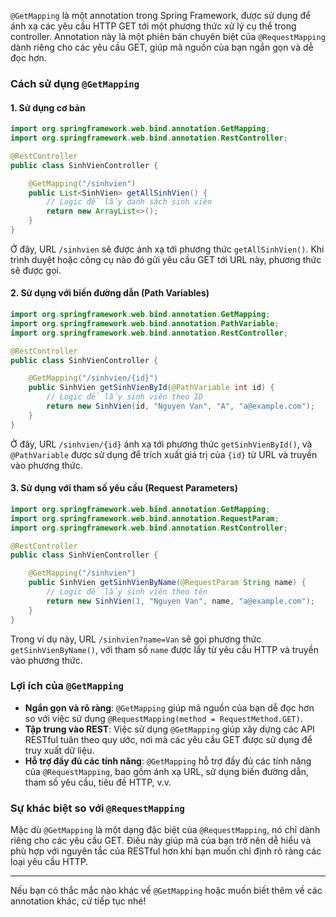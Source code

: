 `@GetMapping` là một annotation trong Spring Framework, được sử dụng để ánh xạ các yêu cầu HTTP GET tới một phương thức xử lý cụ thể trong controller. Annotation này là một phiên bản chuyên biệt của `@RequestMapping` dành riêng cho các yêu cầu GET, giúp mã nguồn của bạn ngắn gọn và dễ đọc hơn.

### Cách sử dụng `@GetMapping`

#### 1. Sử dụng cơ bản

```java
import org.springframework.web.bind.annotation.GetMapping;
import org.springframework.web.bind.annotation.RestController;

@RestController
public class SinhVienController {

    @GetMapping("/sinhvien")
    public List<SinhVien> getAllSinhVien() {
        // Logic để lấy danh sách sinh viên
        return new ArrayList<>();
    }
}
```

Ở đây, URL `/sinhvien` sẽ được ánh xạ tới phương thức `getAllSinhVien()`. Khi trình duyệt hoặc công cụ nào đó gửi yêu cầu GET tới URL này, phương thức sẽ được gọi.

#### 2. Sử dụng với biến đường dẫn (Path Variables)

```java
import org.springframework.web.bind.annotation.GetMapping;
import org.springframework.web.bind.annotation.PathVariable;
import org.springframework.web.bind.annotation.RestController;

@RestController
public class SinhVienController {

    @GetMapping("/sinhvien/{id}")
    public SinhVien getSinhVienById(@PathVariable int id) {
        // Logic để lấy sinh viên theo ID
        return new SinhVien(id, "Nguyen Van", "A", "a@example.com");
    }
}
```

Ở đây, URL `/sinhvien/{id}` ánh xạ tới phương thức `getSinhVienById()`, và `@PathVariable` được sử dụng để trích xuất giá trị của `{id}` từ URL và truyền vào phương thức.

#### 3. Sử dụng với tham số yêu cầu (Request Parameters)

```java
import org.springframework.web.bind.annotation.GetMapping;
import org.springframework.web.bind.annotation.RequestParam;
import org.springframework.web.bind.annotation.RestController;

@RestController
public class SinhVienController {

    @GetMapping("/sinhvien")
    public SinhVien getSinhVienByName(@RequestParam String name) {
        // Logic để lấy sinh viên theo tên
        return new SinhVien(1, "Nguyen Van", name, "a@example.com");
    }
}
```

Trong ví dụ này, URL `/sinhvien?name=Van` sẽ gọi phương thức `getSinhVienByName()`, với tham số `name` được lấy từ yêu cầu HTTP và truyền vào phương thức.

### Lợi ích của `@GetMapping`

- **Ngắn gọn và rõ ràng**: `@GetMapping` giúp mã nguồn của bạn dễ đọc hơn so với việc sử dụng `@RequestMapping(method = RequestMethod.GET)`.
- **Tập trung vào REST**: Việc sử dụng `@GetMapping` giúp xây dựng các API RESTful tuân theo quy ước, nơi mà các yêu cầu GET được sử dụng để truy xuất dữ liệu.
- **Hỗ trợ đầy đủ các tính năng**: `@GetMapping` hỗ trợ đầy đủ các tính năng của `@RequestMapping`, bao gồm ánh xạ URL, sử dụng biến đường dẫn, tham số yêu cầu, tiêu đề HTTP, v.v.

### Sự khác biệt so với `@RequestMapping`

Mặc dù `@GetMapping` là một dạng đặc biệt của `@RequestMapping`, nó chỉ dành riêng cho các yêu cầu GET. Điều này giúp mã của bạn trở nên dễ hiểu và phù hợp với nguyên tắc của RESTful hơn khi bạn muốn chỉ định rõ ràng các loại yêu cầu HTTP.

---

Nếu bạn có thắc mắc nào khác về `@GetMapping` hoặc muốn biết thêm về các annotation khác, cứ tiếp tục nhé!